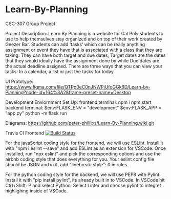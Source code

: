 # Learn-By-Planning
CSC-307 Group Project

Project Description:
Learn By Planning is a website for Cal Poly students to use to help themselves stay organized and on top of their work created by Geezer Bar. Students can add ‘tasks’ which can be really anything assignment or event they have that is associated with a class that they are taking. They can have both target and due dates, Target dates are the dates that they would ideally have the assignment done by while Due dates are the actual deadline assigned. There are three ways that you can view your tasks: In a calendar, a list or just the tasks for today.


UI Prototype: https://www.figma.com/file/QTPp0eC0nJNWPiUfoGGk6D/Learn-by-Planning?node-id=164%3A2&frame-preset-name=Desktop

Development Enviornment Set Up: 
frontend terminal: 
    npm i
    npm start
backend terminal:
     $env:FLASK_ENV = "development"
     $env:FLASK_APP = "app.py"
     python -m flask run
     
Diagrams: https://github.com/peter-phillips/Learn-By-Planning.wiki.git

Travis CI Frontend
[![Build Status](https://travis-ci.com/peter-phillips/Learn-By-Planning.svg?branch=main)](https://travis-ci.com/peter-phillips/Learn-By-Planning)

For the javaScript coding style for the frontend, we will use ESLint. Install it with "npm i eslint --save" and add ESLint as an extension for VSCode. Once installed, run "npx eslint" and pick the corresponding options and use the airbnb coding style that does everything for you. Your eslint config file should be JSON and in it, add "linebreak-style": 0 in rules.

For the python coding style for the backend, we will use PEP8 with Pylint. Install it with "pip install pylint", its already built in to VSCode. In VSCode hit Ctrl+Shift+P and select Python: Select Linter and choose pylint to integret highlighing inside of VSCode.
